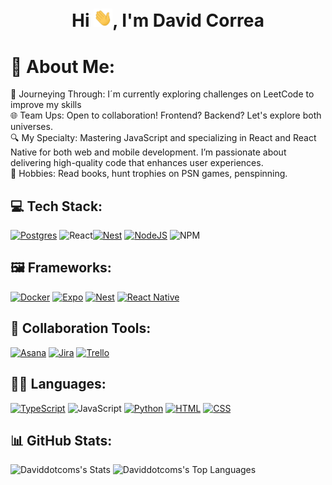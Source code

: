 <h1 align="center">Hi <img src="https://raw.githubusercontent.com/ABSphreak/ABSphreak/master/gifs/Hi.gif" width="30px">, I'm David Correa</h1>

# 💫 About Me:
🚀 Journeying Through: I´m currently exploring challenges on LeetCode to improve my skills<br>🌐 Team Ups: Open to collaboration! Frontend? Backend? Let's explore both universes.<br>🔍 My Specialty: Mastering JavaScript and specializing in React and React Native for both web and mobile development. I’m passionate about delivering high-quality code that enhances user experiences.<br>📘 Hobbies: Read books, hunt trophies on PSN games, penspinning.


## 💻 Tech Stack:
[![Postgres](https://img.shields.io/badge/Postgres-%23316192.svg?logo=postgresql&logoColor=white&style=for-the-badge)](#) ![React](https://img.shields.io/badge/react-%2320232a.svg?style=for-the-badge&logo=react&logoColor=%2361DAFB)[![Nest](https://img.shields.io/badge/Nest.js-%23E0234E.svg?logo=nestjs&logoColor=white&style=for-the-badge)](#) [![NodeJS](https://img.shields.io/badge/Node.js-6DA55F?logo=node.js&logoColor=white&style=for-the-badge)](#) ![NPM](https://img.shields.io/badge/NPM-%23CB3837.svg?style=for-the-badge&logo=npm&logoColor=white) 

## 🖼️ Frameworks:
[![Docker](https://img.shields.io/badge/Docker-2496ED?logo=docker&logoColor=fff&style=for-the-badge)](#) [![Expo](https://img.shields.io/badge/Expo-000020?logo=expo&logoColor=fff&style=for-the-badge)](#) [![Nest](https://img.shields.io/badge/Nest.js-%23E0234E.svg?logo=nestjs&logoColor=white&style=for-the-badge)](#) [![React Native](https://img.shields.io/badge/React_Native-%2320232a.svg?logo=react&logoColor=%2361DAFB&style=for-the-badge)](#)


## 🤝 Collaboration Tools:
[![Asana](https://img.shields.io/badge/Asana-F06A6A?logo=asana&logoColor=fff&style=for-the-badge)](#) [![Jira](https://img.shields.io/badge/Jira-0052CC?logo=jira&logoColor=fff&style=for-the-badge)](#) [![Trello](https://img.shields.io/badge/Trello-0052CC?logo=trello&logoColor=fff&style=for-the-badge)](#)

## 🧑‍💻 Languages:
[![TypeScript](https://img.shields.io/badge/TypeScript-3178C6?logo=typescript&logoColor=fff&style=for-the-badge)](#) ![JavaScript](https://img.shields.io/badge/javascript-%23323330.svg?style=for-the-badge&logo=javascript&logoColor=%23F7DF1E) [![Python](https://img.shields.io/badge/Python-3776AB?logo=python&logoColor=fff&style=for-the-badge)](#) [![HTML](https://img.shields.io/badge/HTML-%23E34F26.svg?logo=html5&logoColor=white&style=for-the-badge)](#) [![CSS](https://img.shields.io/badge/CSS-1572B6?logo=css3&logoColor=fff&style=for-the-badge)](#)

## 📊 GitHub Stats:
![Daviddotcoms's Stats](https://github-readme-stats.vercel.app/api?username=Daviddotcoms&theme=vue-dark&show_icons=true&hide_border=true&count_private=true)
![Daviddotcoms's Top Languages](https://github-readme-stats.vercel.app/api/top-langs/?username=Daviddotcoms&theme=vue-dark&show_icons=true&hide_border=true&layout=compact)
